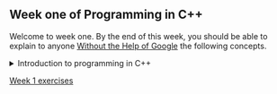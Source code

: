 ## Week one of Programming in C++
Welcome to week one. By the end of this week, you should be able to explain to anyone [Without the Help of Google](https://fs.blog/feynman-learning-technique/?fbclid=IwAR2K5_BGPVo0QjJXkOIIqNsqcXK4lTskPWJvA0asKQIGtCPWaQBdKmj1Ztg) the following concepts.  

<details>
<Summary>Introduction to programming in C++ </summary>
<a href="https://www.techopedia.com/definition/26184/c-plus-plus-programming-language"><p>What is C++</p></a>
<a href="https://www.toppr.com/guides/computer-science/introduction-to-c/getting-started-with-c/structure-of-a-c-program/"><p>The structure of a C++ program </p></a>
</details>
<a href="../.exercises/week1-exercises.md"><p>Week 1 exercises</p></a>
